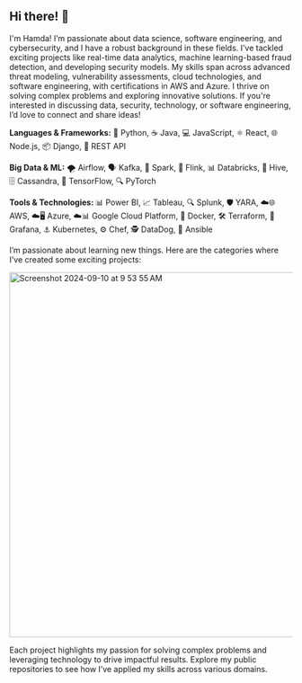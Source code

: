 ## Hi there! 👋
I'm Hamda! I’m passionate about data science, software engineering, and cybersecurity, and I have a robust background in these fields. I’ve tackled exciting projects like real-time data analytics, machine learning-based fraud detection, and developing security models. My skills span across advanced threat modeling, vulnerability assessments, cloud technologies, and software engineering, with certifications in AWS and Azure. I thrive on solving complex problems and exploring innovative solutions. If you're interested in discussing data, security, technology, or software engineering, I’d love to connect and share ideas!

<b>Languages & Frameworks:</b> 🐍 Python, ☕ Java, 💻 JavaScript, ⚛️ React, 🌐 Node.js, 📦 Django, 🔗 REST API 

<b>Big Data & ML:</b> 🌪️ Airflow, 🗣️ Kafka, 🧩 Spark, 🚀 Flink, 📊 Databricks, 📂 Hive, 🗄️ Cassandra, 🧠 TensorFlow, 🔍 PyTorch

<b>Tools & Technologies: </b> 📊 Power BI, 📈 Tableau, 🔍 Splunk, 🛡️ YARA, ☁️🌐 AWS, ☁️🖥️ Azure, ☁️📊 Google Cloud Platform, 🐳 Docker, 🛠️ Terraform, 🔔 Grafana, ⚓️ Kubernetes, ⚙️ Chef, 🕵️ DataDog, 🔄 Ansible




I’m passionate about learning new things. Here are the categories where I’ve created some exciting projects: 

<img width="650" alt="Screenshot 2024-09-10 at 9 53 55 AM" src="https://github.com/user-attachments/assets/280e8310-619c-449b-ab82-181b7aee5726">



Each project highlights my passion for solving complex problems and leveraging technology to drive impactful results. Explore my public repositories to see how I’ve applied my skills across various domains.




<!--
**hydrangeas20/hydrangeas20** is a ✨ _special_ ✨ repository because its `README.md` (this file) appears on your GitHub profile.

Here are some ideas to get you started:

- 🔭 I’m currently working on ...
- 🌱 I’m currently learning ...
- 👯 I’m looking to collaborate on ...
- 🤔 I’m looking for help with ...
- 💬 Ask me about ...
- 📫 How to reach me: ...
- 😄 Pronouns: ...
- ⚡ Fun fact: ...
-->
